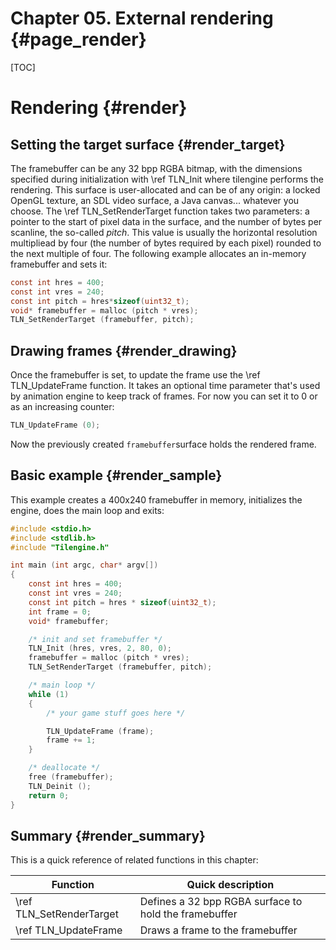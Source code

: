 # Chapter 05. External rendering {#page_render}
[TOC]
# Rendering {#render}

## Setting the target surface {#render_target}
The framebuffer can be any 32 bpp RGBA bitmap, with the dimensions specified during initialization with \ref TLN_Init where tilengine performs the rendering. This surface is user-allocated and can be of any origin: a locked OpenGL texture, an SDL video surface, a Java canvas... whatever you choose. The \ref TLN_SetRenderTarget function takes two parameters: a pointer to the start of pixel data in the surface, and the number of bytes per scanline, the so-called *pitch*. This value is usually the horizontal resolution multipliead by four (the number of bytes required by each pixel) rounded to the next multiple of four. The following example allocates an in-memory framebuffer and sets it:
```c
const int hres = 400;
const int vres = 240;
const int pitch = hres*sizeof(uint32_t);
void* framebuffer = malloc (pitch * vres);
TLN_SetRenderTarget (framebuffer, pitch);
```

## Drawing frames {#render_drawing}
Once the framebuffer is set, to update the frame use the \ref TLN_UpdateFrame function. It takes an optional time parameter that's used by animation engine to keep track of frames. For now you can set it to 0 or as an increasing counter:
```c
TLN_UpdateFrame (0);
```
Now the previously created `framebuffer`surface holds the rendered frame.

## Basic example {#render_sample}
This example creates a 400x240 framebuffer in memory, initializes the engine, does the main loop and exits:
```c
#include <stdio.h>
#include <stdlib.h>
#include "Tilengine.h"

int main (int argc, char* argv[])
{
    const int hres = 400;
    const int vres = 240;
    const int pitch = hres * sizeof(uint32_t);
    int frame = 0;
    void* framebuffer;

    /* init and set framebuffer */
    TLN_Init (hres, vres, 2, 80, 0);
    framebuffer = malloc (pitch * vres);
    TLN_SetRenderTarget (framebuffer, pitch);

    /* main loop */
    while (1)
    {
        /* your game stuff goes here */

        TLN_UpdateFrame (frame);
        frame += 1;
    }

    /* deallocate */
    free (framebuffer);
    TLN_Deinit ();
    return 0;
}
```

## Summary {#render_summary}
This is a quick reference of related functions in this chapter:

Function                       | Quick description
-------------------------------|-------------------------------------
\ref TLN_SetRenderTarget       |Defines a 32 bpp RGBA surface to hold the framebuffer
\ref TLN_UpdateFrame           |Draws a frame to the framebuffer
